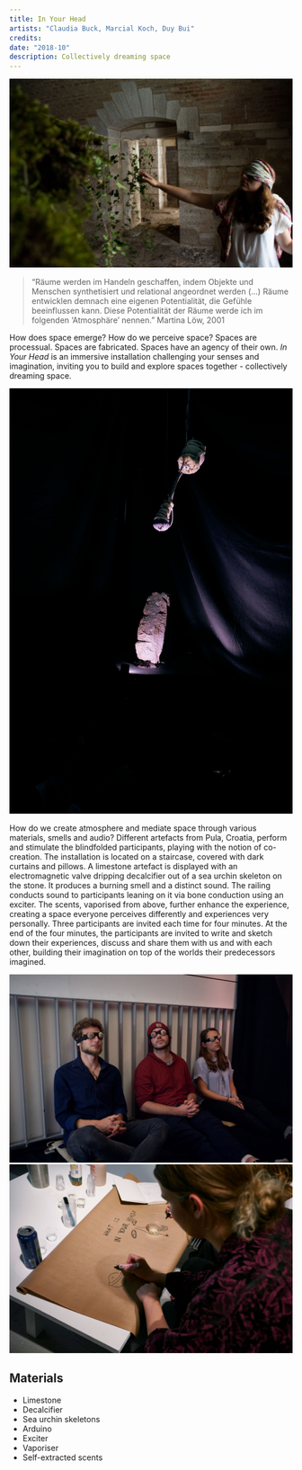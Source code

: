 ```yaml
---
title: In Your Head
artists: "Claudia Buck, Marcial Koch, Duy Bui"
credits:
date: "2018-10"
description: Collectively dreaming space
---
```

<div class="medium">

![](./iyh-5.jpg)

</div>

> “Räume werden im Handeln geschaffen, indem Objekte und Menschen synthetisiert und relational angeordnet werden (…) Räume entwicklen demnach eine eigenen Potentialität, die Gefühle beeinflussen kann. Diese Potentialität der Räume werde ich im folgenden ‘Atmosphäre’ nennen.” Martina Löw, 2001

How does space emerge? How do we perceive space? Spaces are processual. Spaces are fabricated. Spaces have an agency of their own. _In Your Head_ is an immersive installation challenging your senses and imagination, inviting you to build and explore spaces together - collectively dreaming space.

<div class="medium">

![](./iyh-1.jpg)

</div>

How do we create atmosphere and mediate space through various materials, smells and audio? Different artefacts from Pula, Croatia, perform and stimulate the blindfolded participants, playing with the notion of co-creation. The installation is located on a staircase, covered with dark curtains and pillows. A limestone artefact is displayed with an electromagnetic valve dripping decalcifier out of a sea urchin skeleton on the stone. It produces a burning smell and a distinct sound. The railing conducts sound to participants leaning on it via bone conduction using an exciter. The scents, vaporised from above, further enhance the experience, creating a space everyone perceives differently and experiences very personally. Three participants are invited each time for four minutes. At the end of the four minutes, the participants are invited to write and sketch down their experiences, discuss and share them with us and with each other, building their imagination on top of the worlds their predecessors imagined.

<div class="full">

![](./iyh-2.jpg)
![](./iyh-3.jpg)

</div>

## Materials
- Limestone
- Decalcifier
- Sea urchin skeletons
- Arduino
- Exciter
- Vaporiser
- Self-extracted scents
